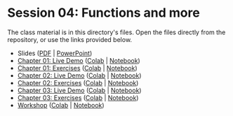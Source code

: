 # Session 04: Functions and more

The class material is in this directory's files. Open the files directly from the repository, or use the links provided below.

- Slides ([PDF][slides-pdf] | [PowerPoint][slides-pptx])
- [Chapter 01: Live Demo][chap-01-demo] ([Colab][chap-01-demo-colab] | [Notebook][chap-01-demo-notebook])
- [Chapter 01: Exercises][chap-01-exercises] ([Colab][chap-01-exercises-colab] | [Notebook][chap-01-exercises-notebook])
- [Chapter 02: Live Demo][chap-02-demo] ([Colab][chap-02-demo-colab] | [Notebook][chap-02-demo-notebook])
- [Chapter 02: Exercises][chap-02-exercises] ([Colab][chap-02-exercises-colab] | [Notebook][chap-02-exercises-notebook])
- [Chapter 03: Live Demo][chap-03-demo] ([Colab][chap-03-demo-colab] | [Notebook][chap-03-demo-notebook])
- [Chapter 03: Exercises][chap-03-exercises] ([Colab][chap-03-exercises-colab] | [Notebook][chap-03-exercises-notebook])
- [Workshop][workshop] ([Colab][workshop-colab] | [Notebook][workshop-notebook])

[slides-pdf]: Functions%20And%20More%20-%20Slides.pdf
[slides-pptx]: Functions%20And%20More%20-%20Slides.pptx
[chap-01-demo]: Functions%20And%20More%20-%20Chap%2001%20-%20Demo.ipynb
[chap-01-demo-colab]: https://colab.research.google.com/github/cstar-industries/python-3-beginner/blob/master/004-Functions-And-More/Functions%20And%20More%20-%20Chap%2001%20-%20Demo.ipynb
[chap-01-demo-notebook]: https://github.com/cstar-industries/python-3-beginner/raw/master/004-Functions-And-More/Functions%20And%20More%20-%20Chap%2001%20-%20Demo.ipynb
[chap-01-exercises]: Functions%20And%20More%20-%20Chap%2001%20-%20Exercises.ipynb
[chap-01-exercises-colab]: https://colab.research.google.com/github/cstar-industries/python-3-beginner/blob/master/004-Functions-And-More/Functions%20And%20More%20-%20Chap%2001%20-%20Exercises.ipynb
[chap-01-exercises-notebook]: https://github.com/cstar-industries/python-3-beginner/raw/master/004-Functions-And-More/Functions%20And%20More%20-%20Chap%2001%20-%20Exercises.ipynb
[chap-02-demo]: Functions%20And%20More%20-%20Chap%2002%20-%20Demo.ipynb
[chap-02-demo-colab]: https://colab.research.google.com/github/cstar-industries/python-3-beginner/blob/master/004-Functions-And-More/Functions%20And%20More%20-%20Chap%2002%20-%20Demo.ipynb
[chap-02-demo-notebook]: https://github.com/cstar-industries/python-3-beginner/raw/master/004-Functions-And-More/Functions%20And%20More%20-%20Chap%2002%20-%20Demo.ipynb
[chap-02-exercises]: Functions%20And%20More%20-%20Chap%2002%20-%20Exercises.ipynb
[chap-02-exercises-colab]: https://colab.research.google.com/github/cstar-industries/python-3-beginner/blob/master/004-Functions-And-More/Functions%20And%20More%20-%20Chap%2002%20-%20Exercises.ipynb
[chap-02-exercises-notebook]: https://github.com/cstar-industries/python-3-beginner/raw/master/004-Functions-And-More/Functions%20And%20More%20-%20Chap%2002%20-%20Exercises.ipynb
[chap-03-demo]: Functions%20And%20More%20-%20Chap%2003%20-%20Demo.ipynb
[chap-03-demo-colab]: https://colab.research.google.com/github/cstar-industries/python-3-beginner/blob/master/004-Functions-And-More/Functions%20And%20More%20-%20Chap%2003%20-%20Demo.ipynb
[chap-03-demo-notebook]: https://github.com/cstar-industries/python-3-beginner/raw/master/004-Functions-And-More/Functions%20And%20More%20-%20Chap%2003%20-%20Demo.ipynb
[chap-03-exercises]: Functions%20And%20More%20-%20Chap%2003%20-%20Exercises.ipynb
[chap-03-exercises-colab]: https://colab.research.google.com/github/cstar-industries/python-3-beginner/blob/master/004-Functions-And-More/Functions%20And%20More%20-%20Chap%2003%20-%20Exercises.ipynb
[chap-03-exercises-notebook]: https://github.com/cstar-industries/python-3-beginner/raw/master/004-Functions-And-More/Functions%20And%20More%20-%20Chap%2003%20-%20Exercises.ipynb
[workshop]: Functions%20And%20More%20-%20Workshop.ipynb
[workshop-colab]: https://colab.research.google.com/github/cstar-industries/python-3-beginner/blob/master/004-Functions-And-More/Functions%20And%20More%20-%20Workshop.ipynb
[workshop-notebook]: https://github.com/cstar-industries/python-3-beginner/raw/master/004-Functions-And-More/Functions%20And%20More%20-%20Workshop.ipynb

